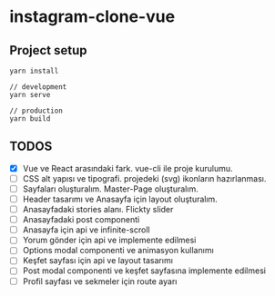 # instagram-clone-vue

## Project setup
```
yarn install

// development
yarn serve

// production
yarn build
```

## TODOS

- [x] Vue ve React arasındaki fark. vue-cli ile proje kurulumu.
- [ ] CSS alt yapısı ve tipografi. projedeki (svg) ikonların hazırlanması.
- [ ] Sayfaları oluşturalım. Master-Page oluşturalım.
- [ ] Header tasarımı ve Anasayfa için layout oluşturalım.
- [ ] Anasayfadaki stories alanı. Flickty slider
- [ ] Anasayfadaki post componenti
- [ ] Anasayfa için api ve infinite-scroll
- [ ] Yorum gönder için api ve implemente edilmesi
- [ ] Options modal componenti ve animasyon kullanımı
- [ ] Keşfet sayfası için api ve layout tasarımı
- [ ] Post modal componenti ve keşfet sayfasına implemente edilmesi
- [ ] Profil sayfası ve sekmeler için route ayarı
